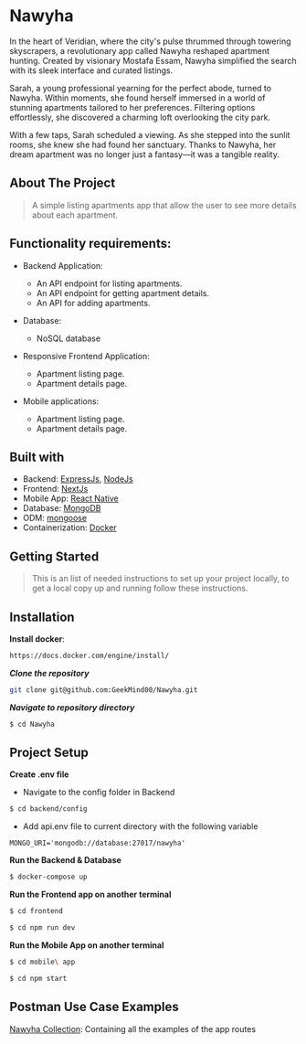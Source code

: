 # Nawyha
In the heart of Veridian, where the city's pulse thrummed through towering skyscrapers, a revolutionary app called Nawyha reshaped apartment hunting. Created by visionary Mostafa Essam, Nawyha simplified the search with its sleek interface and curated listings.

Sarah, a young professional yearning for the perfect abode, turned to Nawyha. Within moments, she found herself immersed in a world of stunning apartments tailored to her preferences. Filtering options effortlessly, she discovered a charming loft overlooking the city park.

With a few taps, Sarah scheduled a viewing. As she stepped into the sunlit rooms, she knew she had found her sanctuary. Thanks to Nawyha, her dream apartment was no longer just a fantasy—it was a tangible reality.

## About The Project
> A simple listing apartments app that allow the user to see more details about each apartment.

## Functionality requirements:
- Backend Application:
    - An API endpoint for listing apartments.
    - An API endpoint for getting apartment details.
    - An API for adding apartments.
- Database:  
    - NoSQL database 
- Responsive Frontend Application:
    - Apartment listing page.
    - Apartment details page.

- Mobile applications:
    - Apartment listing page.
    - Apartment details page.
## Built with
- Backend: [ExpressJs](https://expressjs.com), [NodeJs](https://nodejs.org)
- Frontend: [NextJs](https://nextjs.org/)
- Mobile App: [React Native](https://reactnative.dev/)
- Database: [MongoDB](https://www.mongodb.com/) 
- ODM: [mongoose](https://mongoosejs.com/)
- Containerization: [Docker](https://www.docker.com)

## Getting Started

> This is an list of needed instructions to set up your project locally, to get a local copy up and running follow these instructions.

## Installation

**Install docker**:

```sh
https://docs.docker.com/engine/install/
```

**_Clone the repository_**

```sh
git clone git@github.com:GeekMind00/Nawyha.git
```

**_Navigate to repository directory_**

```sh
$ cd Nawyha
```  
## Project Setup
**Create .env file**
- Navigate to the config folder in Backend
```sh
$ cd backend/config
``` 
- Add api.env file to current directory with the following variable
```console
MONGO_URI='mongodb://database:27017/nawyha'
``` 

**Run the Backend & Database**
```sh
$ docker-compose up
``` 
**Run the Frontend app on another terminal**

```sh
$ cd frontend
```  
```sh
$ cd npm run dev
```  
**Run the Mobile App on another terminal**

```sh
$ cd mobile\ app
```  
```sh
$ cd npm start
```  

## Postman Use Case Examples
[Nawyha Collection](https://www.postman.com/lunar-water-612381/workspace/nawyha): Containing all the examples of the app routes 